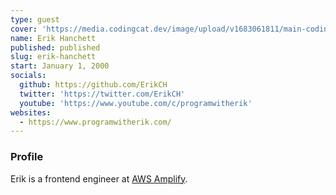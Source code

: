 ```yaml
---
type: guest
cover: 'https://media.codingcat.dev/image/upload/v1683061811/main-codingcatdev-photo/podcast-guest/ErikCH'
name: Erik Hanchett
published: published
slug: erik-hanchett
start: January 1, 2000
socials:
  github: https://github.com/ErikCH
  twitter: 'https://twitter.com/ErikCH'
  youtube: 'https://www.youtube.com/c/programwitherik'
websites:
  - https://www.programwitherik.com/
---
```


### Profile

Erik is a frontend engineer at [AWS Amplify](https://aws.amazon.com/amplify/).
